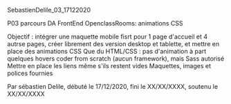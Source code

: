 SebastienDelile_03_17122020


P03 parcours DA FrontEnd OpenclassRooms: animations CSS

Objectif : intégrer une maquette mobile fisrt pour 1 page d'accueil et 4 autrse pages, créer librement des version desktop et tablette, et mettre en place des animations CSS
Que du HTML/CSS : pas d'animation à part quelques hovers
coder from scratch (aucun framework), mais Sass autorisé
Mettre en place les liens même s'ils restent vides
Maquettes, images et polices fournies

Par sébastien Delile, débuté le 17/12/2020, fini le XX/XX/XXXX, soutenu le XX/XX/XXXX